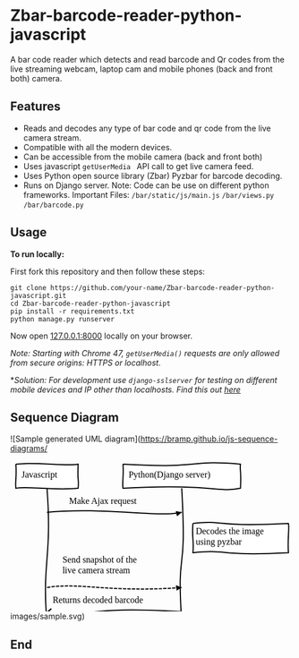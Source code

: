 # Zbar-barcode-reader-python-javascript
A bar code reader which detects and read barcode and Qr codes from the live streaming webcam, laptop cam and mobile phones (back and front both) camera.

Features
-------

- Reads and decodes any type of bar code and qr code from the live camera stream.
- Compatible with all the modern devices.
- Can be accessible from the mobile camera (back and front both)
- Uses javascript `getUserMedia ` API call to get live camera feed.
- Uses Python open source library (Zbar) Pyzbar for barcode decoding.
- Runs on Django server.
Note: Code can be use on different python frameworks.
Important Files: `/bar/static/js/main.js` `/bar/views.py` `/bar/barcode.py`

Usage
-------

**To run locally:**

First fork this repository and then follow these steps:
```
git clone https://github.com/your-name/Zbar-barcode-reader-python-javascript.git
cd Zbar-barcode-reader-python-javascript
pip install -r requirements.txt
python manage.py runserver
```
Now open [127.0.0.1:8000](127.0.0.1:8000 "127.0.0.1:8000") locally on your browser.


*Note: Starting with Chrome 47, `getUserMedia()` requests are only allowed from secure origins: HTTPS or localhost.*

**Solution: For development use `django-sslserver` for testing on different mobile devices and IP other than localhosts. Find this out [here](https://github.com/teddziuba/django-sslserver "here")*


Sequence Diagram
------------- 

![Sample generated UML diagram](https://bramp.github.io/js-sequence-diagrams/<?xml version="1.0" encoding="utf-8" standalone="no"?><!DOCTYPE svg PUBLIC "-//W3C//DTD SVG 20010904//EN" "http://www.w3.org/TR/2001/REC-SVG-20010904/DTD/svg10.dtd"><svg xmlns="http://www.w3.org/2000/svg" width="652" height="366" xmlns:xlink="http://www.w3.org/1999/xlink"><source><![CDATA[Javascript->Python(Django server): Make Ajax request
Note right of Python(Django server):Decodes the image \nusing pyzbar
Javascript-->Python(Django server): Send snapshot of the \nlive camera stream
Python(Django server)->>Javascript: Returns decoded barcode]]></source><desc></desc><defs><marker viewBox="0 0 5 5" markerWidth="5" markerHeight="5" orient="auto" refX="5" refY="2.5" id="markerArrowBlock"><path d="M 0 0 L 5 2.5 L 0 5 z"></path></marker><marker viewBox="0 0 9.6 16" markerWidth="4" markerHeight="16" orient="auto" refX="9.6" refY="8" id="markerArrowOpen"><path d="M 9.6,8 1.92,16 0,13.7 5.76,8 0,2.286 1.92,0 9.6,8 z"></path></marker></defs><g class="title"></g><g class="actor"><path d="M10,20C42.3,15.5 103.5,24.5 121.3,20.0C119.5,56.1 123.0,41.1 121.3,63.0C75.3,67.5 27.8,58.5 10.0,63.0C8.3,51.8 11.7,45.9 10.0,20.0" stroke="#000000" fill="#ffffff" style="stroke-width: 2;"></path><text x="20" y="44" style="font-size: 16px; font-family: danielbd;"><tspan x="20">Javascript</tspan></text></g><g class="actor"><path d="M10,303.375C57.4,307.8 63.7,298.9 121.3,303.4C123.0,336.1 119.5,327.7 121.3,346.4C102.9,341.9 27.8,350.8 10.0,346.4C8.3,313.8 11.7,310.3 10.0,303.4" stroke="#000000" fill="#ffffff" style="stroke-width: 2;"></path><text x="20" y="327.375" style="font-size: 16px; font-family: danielbd;"><tspan x="20">Javascript</tspan></text></g><path d="M65.6,63.0C75.2,188.8 56.0,194.0 65.6,303.4" stroke="#000000" fill="none" style="stroke-width: 2;"></path><g class="actor"><path d="M201.40625,20C350.8,28.4 313.9,11.6 411.4,20.0C409.6,30.3 413.1,26.9 411.4,63.0C371.7,71.4 361.0,54.6 201.4,63.0C199.7,52.7 203.1,40.3 201.4,20.0" stroke="#000000" fill="#ffffff" style="stroke-width: 2;"></path><text x="211.40625" y="44" style="font-size: 16px; font-family: danielbd;"><tspan x="211.40625">Python(Django server)</tspan></text></g><g class="actor"><path d="M201.40625,303.375C361.9,311.8 237.9,295.0 411.4,303.4C413.1,336.1 409.6,339.5 411.4,346.4C311.5,338.0 251.8,354.8 201.4,346.4C203.1,314.5 199.7,323.3 201.4,303.4" stroke="#000000" fill="#ffffff" style="stroke-width: 2;"></path><text x="211.40625" y="327.375" style="font-size: 16px; font-family: danielbd;"><tspan x="211.40625">Python(Django server)</tspan></text></g><path d="M306.4,63.0C316.0,239.6 296.8,151.0 306.4,303.4" stroke="#000000" fill="none" style="stroke-width: 2;"></path><g class="signal"><text x="104.953125" y="90.5" style="font-size: 16px; font-family: danielbd;"><tspan x="104.953125">Make Ajax request</tspan></text><path d="M65.6,106.0C164.7,96.4 267.9,115.6 306.4,106.0" stroke="#000000" fill="none" style="stroke-width: 2; marker-end: url(&quot;#markerArrowBlock&quot;);"></path></g><g class="note"><path d="M326.3828125,126C384.4,119.2 356.2,132.8 497.1,126.0C499.2,134.3 495.1,153.9 497.1,178.2C369.8,185.0 391.4,171.4 326.4,178.2C328.5,154.6 324.3,154.6 326.4,126.0" stroke="#000000" fill="#ffffff" style="stroke-width: 2;"></path><text x="331.3828125" y="145" style="font-size: 16px; font-family: danielbd;"><tspan x="331.3828125">Decodes the image</tspan><tspan dy="1.2em" x="331.3828125">using pyzbar</tspan></text></g><g class="signal"><text x="93.15625" y="196.09375" style="font-size: 16px; font-family: danielbd;"><tspan x="93.125">Send snapshot of the</tspan><tspan dy="1.2em" x="93.125">live camera stream</tspan></text><path d="M65.6,240.4C123.4,230.7 175.8,250.0 306.4,240.4" stroke="#000000" fill="none" style="stroke-width: 2; stroke-dasharray: 6, 2; marker-end: url(&quot;#markerArrowBlock&quot;);"></path></g><g class="signal"><text x="75.6328125" y="267.875" style="font-size: 16px; font-family: danielbd;"><tspan x="75.6328125">Returns decoded barcode</tspan></text><path d="M306.4,283.4C123.4,273.7 167.0,293.0 65.6,283.4" stroke="#000000" fill="none" style="stroke-width: 2; marker-end: url(&quot;#markerArrowOpen&quot;);"></path></g></svg>images/sample.svg)


End
----
